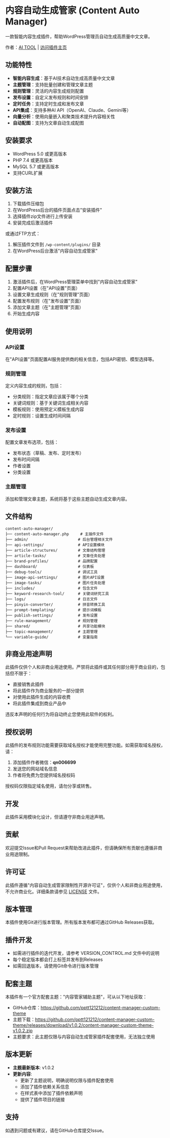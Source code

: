 # 内容自动生成管家 (Content Auto Manager)

一款智能内容生成插件，帮助WordPress管理员自动生成高质量中文文章。

作者：[AI TOOL](https://www.kdjingpai.com/) | [访问插件主页](https://www.kdjingpai.com/)

## 功能特性

- **智能内容生成**：基于AI技术自动生成高质量中文文章
- **主题管理**：支持批量创建和管理文章主题
- **规则管理**：灵活的内容生成规则配置
- **发布设置**：自定义发布规则和时间安排
- **定时任务**：支持定时生成和发布文章
- **API集成**：支持多种AI API（OpenAI、Claude、Gemini等）
- **向量分析**：使用向量嵌入和聚类技术提升内容相关性
- **自动配图**：支持为文章自动生成配图

## 安装要求

- WordPress 5.0 或更高版本
- PHP 7.4 或更高版本
- MySQL 5.7 或更高版本
- 支持CURL扩展

## 安装方法

1. 下载插件压缩包
2. 在WordPress后台的插件页面点击"安装插件"
3. 选择插件zip文件进行上传安装
4. 安装完成后激活插件

或通过FTP方式：

1. 解压插件文件到 `/wp-content/plugins/` 目录
2. 在WordPress后台激活"内容自动生成管家"

## 配置步骤

1. 激活插件后，在WordPress管理菜单中找到"内容自动生成管家"
2. 配置API设置（在"API设置"页面）
3. 设置文章生成规则（在"规则管理"页面）
4. 配置发布规则（在"发布设置"页面）
5. 添加文章主题（在"主题管理"页面）
6. 开始生成内容

## 使用说明

### API设置
在"API设置"页面配置AI服务提供商的相关信息，包括API密钥、模型选择等。

### 规则管理
定义内容生成的规则，包括：
- 分类规则：指定文章应该属于哪个分类
- 关键词规则：基于关键词生成相关内容
- 模板规则：使用预定义模板生成内容
- 定时规则：设置生成时间间隔

### 发布设置
配置文章发布选项，包括：
- 发布状态（草稿、发布、定时发布）
- 发布时间间隔
- 作者设置
- 分类设置

### 主题管理
添加和管理文章主题，系统将基于这些主题自动生成文章内容。

## 文件结构

```
content-auto-manager/
├── content-auto-manager.php     # 主插件文件
├── admin/                      # 后台管理相关文件
├── api-settings/               # API设置模块
├── article-structures/         # 文章结构管理
├── article-tasks/              # 文章任务处理
├── brand-profiles/             # 品牌配置
├── dashboard/                  # 仪表板
├── debug-tools/                # 调试工具
├── image-api-settings/         # 图片API设置
├── image-tasks/                # 图片任务处理
├── includes/                   # 包含文件
├── keyword-research-tool/      # 关键词研究工具
├── logs/                       # 日志文件
├── pinyin-converter/           # 拼音转换工具
├── prompt-templating/          # 提示词模板
├── publish-settings/           # 发布设置
├── rule-management/            # 规则管理
├── shared/                     # 共享功能模块
├── topic-management/           # 主题管理
└── variable-guide/             # 变量指南
```

## 非商业用途声明

此插件仅供个人和非商业用途使用。严禁将此插件或其任何部分用于商业目的，包括但不限于：

- 直接销售此插件
- 将此插件作为商业服务的一部分提供
- 对使用此插件生成的内容收费
- 将此插件集成到商业产品中

违反本声明的任何行为将自动终止您使用此软件的权利。

## 授权说明

此插件的发布规则功能需要获取域名授权才能使用完整功能。如需获取域名授权，请：

1. 添加插件作者微信：**qn006699**
2. 发送您的网站域名信息
3. 作者将免费为您提供域名授权码

授权码仅限指定域名使用，请勿分享或转售。

## 开发

此插件采用模块化设计，但请遵守非商业用途声明。

## 贡献

欢迎提交Issue和Pull Request来帮助改进此插件，但请确保所有贡献也遵循非商业用途限制。

## 许可证

此插件遵循"内容自动生成管家限制性开源许可证"，仅供个人和非商业用途使用，不允许商业化。详细条款请参见 [LICENSE](LICENSE) 文件。

## 版本管理

本插件使用Git进行版本管理。所有版本发布都可通过GitHub Releases获取。

## 插件开发

- 如需进行插件的迭代开发，请参考 VERSION_CONTROL.md 文件中的说明
- 每个稳定版本都会打上标签并发布到Releases
- 如需回退版本，请使用Git命令进行版本管理

## 配套主题

本插件有一个官方配套主题："内容管家辅助主题"，可从以下地址获取：

- GitHub仓库：https://github.com/pptt121212/content-manager-custom-theme
- 主题下载：https://github.com/pptt121212/content-manager-custom-theme/releases/download/v1.0.2/content-manager-custom-theme-v1.0.2.zip
- 主题要求：此主题仅限与内容自动生成管家插件配套使用，无法独立使用

## 版本更新

- **主题最新版本**: v1.0.2
- **更新内容**: 
  - 更新了主题说明，明确说明仅限与插件配套使用
  - 添加了插件依赖关系信息
  - 在样式表中添加了插件依赖声明
  - 提供了插件项目的链接

## 支持

如遇到问题或有建议，请在GitHub仓库提交Issue。